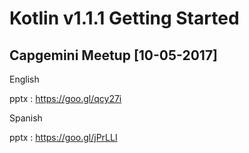 # Kotlin v1.1.1 Getting Started 
## Capgemini Meetup [10-05-2017]

English

pptx : https://goo.gl/qcy27i

Spanish

pptx : https://goo.gl/jPrLLI
